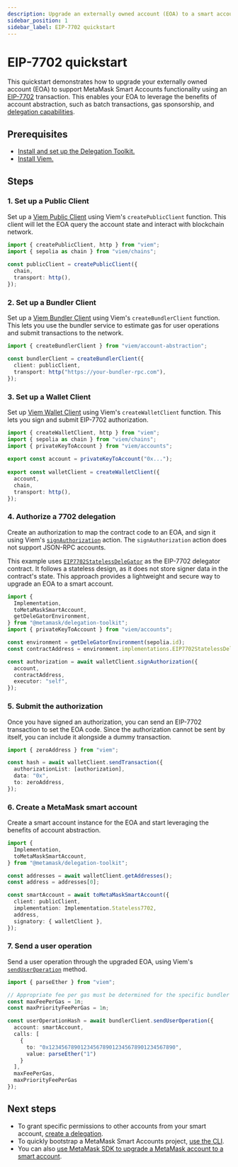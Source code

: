 ```yaml
---
description: Upgrade an externally owned account (EOA) to a smart account
sidebar_position: 1
sidebar_label: EIP-7702 quickstart
---
```


# EIP-7702 quickstart

This quickstart demonstrates how to upgrade your externally owned account (EOA) to support MetaMask Smart Accounts 
functionality using an [EIP-7702](https://eips.ethereum.org/EIPS/eip-7702) transaction. This enables your EOA to leverage the benefits of account 
abstraction, such as batch transactions, gas sponsorship, and [delegation capabilities](../../concepts/delegation/index.md).

## Prerequisites

- [Install and set up the Delegation Toolkit.](../install.md)
- [Install Viem.](https://viem.sh/)

## Steps

### 1. Set up a Public Client

Set up a [Viem Public Client](https://viem.sh/docs/clients/public) using Viem's `createPublicClient` function. 
This client will let the EOA query the account state and interact with blockchain network.

```typescript
import { createPublicClient, http } from "viem";
import { sepolia as chain } from "viem/chains";
 
const publicClient = createPublicClient({
  chain,
  transport: http(),
});
```

### 2. Set up a Bundler Client

Set up a [Viem Bundler Client](https://viem.sh/account-abstraction/clients/bundler) using Viem's `createBundlerClient` function.
This lets you use the bundler service to estimate gas for user operations and submit transactions to the network.

```typescript
import { createBundlerClient } from "viem/account-abstraction";

const bundlerClient = createBundlerClient({
  client: publicClient,
  transport: http("https://your-bundler-rpc.com"),
});
```

### 3. Set up a Wallet Client

Set up [Viem Wallet Client](https://viem.sh/docs/clients/wallet) using Viem's `createWalletClient` function. 
This lets you sign and submit EIP-7702 authorization.

```typescript
import { createWalletClient, http } from "viem";
import { sepolia as chain } from "viem/chains";
import { privateKeyToAccount } from "viem/accounts";
 
export const account = privateKeyToAccount("0x...");
 
export const walletClient = createWalletClient({
  account,
  chain,
  transport: http(),
});
```

### 4. Authorize a 7702 delegation

Create an authorization to map the contract code to an EOA, and sign it 
using Viem's [`signAuthorization`](https://viem.sh/docs/eip7702/signAuthorization) action. The `signAuthorization` action 
does not support JSON-RPC accounts.

This example uses [`EIP7702StatelessDeleGator`](https://github.com/MetaMask/delegation-framework/blob/main/src/EIP7702/EIP7702StatelessDeleGator.sol) as the EIP-7702 delegator contract. 
It follows a stateless design, as it does not store signer data in the contract's state. This approach
provides a lightweight and secure way to upgrade an EOA to a smart account.

```typescript
import {
  Implementation,
  toMetaMaskSmartAccount,
  getDeleGatorEnvironment,
} from "@metamask/delegation-toolkit";
import { privateKeyToAccount } from "viem/accounts";

const environment = getDeleGatorEnvironment(sepolia.id);
const contractAddress = environment.implementations.EIP7702StatelessDeleGatorImpl;

const authorization = await walletClient.signAuthorization({
  account, 
  contractAddress,
  executor: "self", 
});
```

### 5. Submit the authorization

Once you have signed an authorization, you can send an EIP-7702 transaction to set the EOA code.
Since the authorization cannot be sent by itself, you can include it alongside a dummy transaction.

```ts
import { zeroAddress } from "viem";

const hash = await walletClient.sendTransaction({ 
  authorizationList: [authorization], 
  data: "0x", 
  to: zeroAddress, 
});
```

### 6. Create a MetaMask smart account

Create a smart account instance for the EOA and start 
leveraging the benefits of account abstraction.

```ts
import { 
  Implementation, 
  toMetaMaskSmartAccount,
} from "@metamask/delegation-toolkit";

const addresses = await walletClient.getAddresses();
const address = addresses[0];

const smartAccount = await toMetaMaskSmartAccount({
  client: publicClient,
  implementation: Implementation.Stateless7702,
  address, 
  signatory: { walletClient },
});
```

### 7. Send a user operation

Send a user operation through the upgraded EOA, using Viem's [`sendUserOperation`](https://viem.sh/account-abstraction/actions/bundler/sendUserOperation) method.

```ts
import { parseEther } from "viem";

// Appropriate fee per gas must be determined for the specific bundler being used.
const maxFeePerGas = 1n;
const maxPriorityFeePerGas = 1n;

const userOperationHash = await bundlerClient.sendUserOperation({
  account: smartAccount,
  calls: [
    {
      to: "0x1234567890123456789012345678901234567890",
      value: parseEther("1")
    }
  ],
  maxFeePerGas,
  maxPriorityFeePerGas
});
```

## Next steps

- To grant specific permissions to other accounts from your smart account, [create a delegation](../../guides/delegation/execute-on-users-behalf.md).
- To quickly bootstrap a MetaMask Smart Accounts project, [use the CLI](../use-the-cli.md).
- You can also [use MetaMask SDK to upgrade a MetaMask account to a smart account](/sdk/tutorials/upgrade-eoa-to-smart-account).
